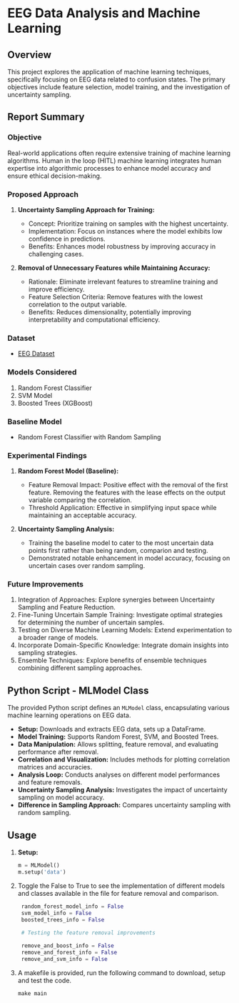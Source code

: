 # EEG Data Analysis and Machine Learning

## Overview

This project explores the application of machine learning techniques, specifically focusing on EEG data related to confusion states. The primary objectives include feature selection, model training, and the investigation of uncertainty sampling.

## Report Summary

### Objective

Real-world applications often require extensive training of machine learning algorithms. Human in the loop (HITL) machine learning integrates human expertise into algorithmic processes to enhance model accuracy and ensure ethical decision-making.

### Proposed Approach

1. **Uncertainty Sampling Approach for Training:**
   - Concept: Prioritize training on samples with the highest uncertainty.
   - Implementation: Focus on instances where the model exhibits low confidence in predictions.
   - Benefits: Enhances model robustness by improving accuracy in challenging cases.

2. **Removal of Unnecessary Features while Maintaining Accuracy:**
   - Rationale: Eliminate irrelevant features to streamline training and improve efficiency.
   - Feature Selection Criteria: Remove features with the lowest correlation to the output variable.
   - Benefits: Reduces dimensionality, potentially improving interpretability and computational efficiency.

### Dataset

- [EEG Dataset](https://www.kaggle.com/datasets/wanghaohan/confused-eeg)

### Models Considered

1. Random Forest Classifier
2. SVM Model
3. Boosted Trees (XGBoost)

### Baseline Model

- Random Forest Classifier with Random Sampling

### Experimental Findings

1. **Random Forest Model (Baseline):**
   - Feature Removal Impact: Positive effect with the removal of the first feature. Removing the features with the lease effects on the output variable comparing the correlation.
   - Threshold Application: Effective in simplifying input space while maintaining an acceptable accuracy.

2. **Uncertainty Sampling Analysis:**

    - Training the baseline model to cater to the most uncertain data points first rather than being random, comparion and testing.
    - Demonstrated notable enhancement in model accuracy, focusing on uncertain cases over random sampling.

### Future Improvements

1. Integration of Approaches: Explore synergies between Uncertainty Sampling and Feature Reduction.
2. Fine-Tuning Uncertain Sample Training: Investigate optimal strategies for determining the number of uncertain samples.
3. Testing on Diverse Machine Learning Models: Extend experimentation to a broader range of models.
4. Incorporate Domain-Specific Knowledge: Integrate domain insights into sampling strategies.
5. Ensemble Techniques: Explore benefits of ensemble techniques combining different sampling approaches.

## Python Script - MLModel Class

The provided Python script defines an `MLModel` class, encapsulating various machine learning operations on EEG data.

- **Setup:** Downloads and extracts EEG data, sets up a DataFrame.
- **Model Training:** Supports Random Forest, SVM, and Boosted Trees.
- **Data Manipulation:** Allows splitting, feature removal, and evaluating performance after removal.
- **Correlation and Visualization:** Includes methods for plotting correlation matrices and accuracies.
- **Analysis Loop:** Conducts analyses on different model performances and feature removals.
- **Uncertainty Sampling Analysis:** Investigates the impact of uncertainty sampling on model accuracy.
- **Difference in Sampling Approach:** Compares uncertainty sampling with random sampling.

## Usage

1. **Setup:**
   ```python
   m = MLModel()
   m.setup('data')

2. Toggle the False to True to see the implementation of different models and classes available in the file for feature removal and comparison.

   ```python
    random_forest_model_info = False
    svm_model_info = False
    boosted_trees_info = False
    
    # Testing the feature removal improvements

    remove_and_boost_info = False
    remove_and_forest_info = False
    remove_and_svm_info = False


3. A makefile is provided, run the following command to download, setup and test the code.

   ```python
   make main